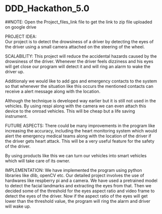 # DDD_Hackathon_5.0
##NOTE: Open the Project_files_link file to get the link to zip file uploaded on google drive

  
PROJECT IDEA:  
  Our project is to detect the drowsiness of a driver by detecting the eyes of the driver using a small camera attached on the steering of the wheel.

SCALABILITY:
 This project will reduce the accidental hazards caused by the drowsiness of the driver. Whenever the driver feels dizziness and his eyes will get close our program will detect it and will ring an alarm to wake the driver up.  
 
  Additionaly we would like to add gps and emergency contacts to the system so that whenever the situation like this occurs the mentioned contacts can receive a alert message along with the location.

Although the technique is developed way earlier but it is still not used in the vehicles. By using respi along with the camera we can even attach this device to the onroad vehicles. This will be cheap but a life saving instrument.

FUTURE ASPECTS:
  There could be many improvements in the program like increasing the accuracy, including the heart monitoring system which would alert the emergency medical teams along with the location of the driver if the driver gets heart attack. This will be a very useful feature for the safety of the driver.
 
 By using products like this we can turn our vehicles into smart vehicles which will take care of its owner.
 
 
IMPLEMENTATION:
  We have implemented the program using python libraries like dlib, openCV etc. Our detailed project involves the use of hardwares like respberry pi and a camera. We have used a pretrained model to detect the facial landmarks and extracting the eyes from that.
  Then we decided some of the threshold for the eyes aspect ratio and video frame to detect the eyes of the driver. 
  Now if the aspect ratio of the eyes will get lower than the threshold value, the program will ring the alarm and driver will wake up.
